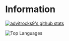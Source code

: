 # Information 

[![advitrocks9's github stats](https://github-readme-stats.vercel.app/api?username=advitrocks9)](https://github.com/anuraghazra/github-readme-stats)


![Top Languages](https://github-readme-stats.vercel.app/api/top-langs/?username=advitrocks9)

